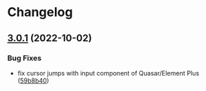 # Changelog

## [3.0.1](https://github.com/dm4t2/vue-currency-input/compare/3.0.0...3.0.1) (2022-10-02)


### Bug Fixes

* fix cursor jumps with input component of Quasar/Element Plus ([59b8b40](https://github.com/dm4t2/vue-currency-input/commit/59b8b405211c0fa0f337b118ab8d46001f030da6))

